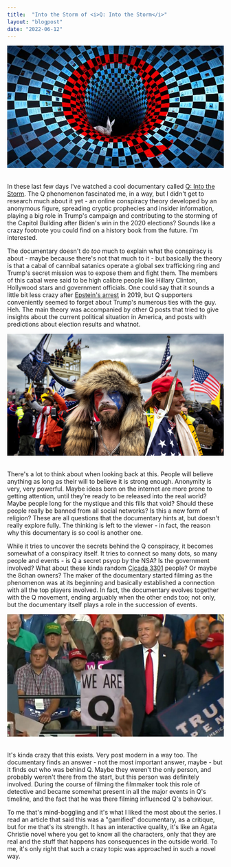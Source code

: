 ```yaml
---
title:  "Into the Storm of <i>Q: Into the Storm</i>"
layout: "blogpost"
date: "2022-06-12"
---
```


<div style="display:flex; justify-content:center; padding-bottom: 20px;">
    <img src="/assets/images/6/q.jpeg" class="imgBorder" style="margin:auto; max-width:100%" alt="Q Into the Storm">
</div>

In these last few days I've watched a cool documentary called <a href="https://thoughtmaybe.com/q-into-the-storm/" class="redlink">Q: Into the Storm</a>. The Q phenomenon fascinated me, in a way, but I didn't get to research much about it yet - an online conspiracy theory developed by an anonymous figure, spreading cryptic prophecies and insider information, playing a big role in Trump's campaign and contributing to the storming of the Capitol Building after Biden's win in the 2020 elections? Sounds like a crazy footnote you could find on a history book from the future. I'm interested.

The documentary doesn't do <i>too</i> much to explain what the conspiracy is about - maybe because there's not that much to it - but basically the theory is that a cabal of cannibal satanics operate a global sex trafficking ring and Trump's secret mission was to expose them and fight them. The members of this cabal were said to be high calibre people like Hillary Clinton, Hollywood stars and government officials. One could say that it sounds a little bit less crazy after <a href="https://en.wikipedia.org/wiki/Jeffrey_Epstein#Second_criminal_case" class="redlink">Epstein's arrest</a> in 2019, but Q supporters conveniently seemed to forget about Trump's numerous ties with the guy. Heh. The main theory was accompanied by other Q posts that tried to give insights about the current political situation in America, and posts with predictions about election results and whatnot.

<div style="display:flex; justify-content:center; padding-bottom: 20px;">
    <img src="/assets/images/6/shaman.jpg" class="imgBorder" style="margin:auto; max-width:100%" alt="Q Shaman">
</div>

There's a lot to think about when looking back at this. People will believe anything as long as their will to believe it is strong enough. Anonymity is very, very powerful. Maybe ideas born on the internet are more prone to getting attention, until they're ready to be released into the real world? Maybe people long for the mystique and this fills that void? Should these people really be banned from all social networks? Is this a new form of religion? These are all questions that the documentary hints at, but doesn't really explore fully. The thinking is left to the viewer - in fact, the reason why this documentary is so cool is another one.

While it tries to uncover the secrets behind the Q conspiracy, it becomes somewhat of a conspiracy itself. It tries to connect so many dots, so many people and events - is Q a secret psyop by the NSA? Is the government involved? What about these kinda random <a href="https://en.wikipedia.org/wiki/Cicada_3301" class="redlink">Cicada 3301</a> people? Or maybe the 8chan owners? 
The maker of the documentary started filming as the phenomenon was at its beginning and basically established a connection with all the top players involved. In fact, the documentary evolves together with the Q movement, ending arguably when the other ends too; not only, but the documentary itself plays a role in the succession of events. 

<div style="display:flex; justify-content:center; padding-bottom: 20px;">
    <img src="/assets/images/6/trump.jpg" class="imgBorder" style="margin:auto; max-width:100%" alt="Trump">
</div>

It's kinda crazy that this exists. Very post modern in a way too. The documentary finds an answer - not the most important answer, maybe - but it finds out who was behind Q. Maybe they weren't the only person, and probably weren't there from the start, but this person was definitely involved. During the course of filming the filmmaker took this role of detective and became somewhat present in all the major events in Q's timeline, and the fact that he was there filming influenced Q's behaviour.

To me that's mind-boggling and it's what I liked the most about the series. I read an article that said this was a "gamified" documentary, as a critique, but for me that's its strength. It has an interactive quality, it's like an Agata Christie novel where you get to know all the characters, only that they are real and the stuff that happens has consequences in the outside world. To me, it's only right that such a crazy topic was approached in such a novel way.
